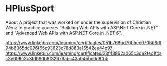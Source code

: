 # HPlusSport
About
A project that was worked on under the supervision of Christian Wenz to practice courses  "Building Web APIs with ASP.NET Core in .NET" and "Advanced Web APIs with ASP.NET Core in .NET 6”.

https://www.linkedin.com/learning/certificates/051b768bd70b5ec0706b8df94b6065dc096f65c93623c78d863a16542ee44c97
https://www.linkedin.com/learning/certificates/28f48892a065c3de2fec1f4ac3e096c3c3fdb8db6f82679abc43a045bc0d9fbb
